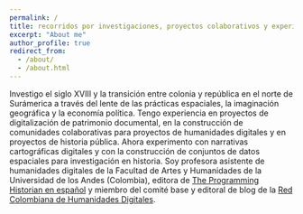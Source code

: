 ```yaml
---
permalink: /
title: recorridos por investigaciones, proyectos colaborativos y experimentos en historia y humanidades digitales
excerpt: "About me"
author_profile: true
redirect_from: 
  - /about/
  - /about.html
---
```


Investigo el siglo XVIII y la transición entre colonia y república en el norte de Surámerica a través del lente de las prácticas espaciales, la imaginación geográfica y la economía política. Tengo experiencia en proyectos de digitalización de patrimonio documental, en la construcción de comunidades colaborativas para proyectos de humanidades digitales y en proyectos de historia pública. Ahora experimento con narrativas cartográficas digitales y con la construcción de conjuntos de datos espaciales para investigación en historia. Soy profesora asistente de humanidades digitales de la Facultad de Artes y Humanidades de la Universidad de los Andes (Colombia), editora de [The Programming Historian en español](www.programminghistorian.org/es) y miembro del comité base y editoral de blog de la [Red Colombiana de Humanidades Digitales](https://redcolhdblog.wordpress.com/).


